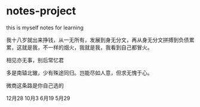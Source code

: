 # notes-project
this is myself notes for learning

我十八岁就出来挣钱，从一无所有，发展到身无分文，再从身无分文拼搏到负债累累，这就是我，不一样的烟火，我就是我，我看到自己都冒火。

相见亦无事，别后常忆君

多是南辕北辙，少有殊途同归。岂能尽如人意，但求无愧于心。

微商这条路是你自己选的

12月28
10月3
6月19
5月29

